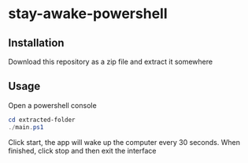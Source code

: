 # stay-awake-powershell

## Installation
Download this repository as a zip file and extract it somewhere

## Usage
Open a powershell console

```powershell
cd extracted-folder
./main.ps1
```

Click start, the app will wake up the computer every 30 seconds. When finished, click stop and then exit the interface
